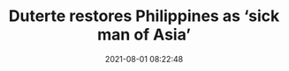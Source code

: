 ---
date: 2021-08-01 08:22:48
link:
  source: pocket
  source_url: https://getpocket.com
  text: Duterte restores Philippines as ‘sick man of Asia’
  url: https://asiatimes.com/2021/07/duterte-restores-philippines-as-sick-man-of-asia/
source: pocket
syndicated:
- type: pocket
  url: https://asiatimes.com/2021/07/duterte-restores-philippines-as-sick-man-of-asia/
- type: mastodon
  url: https://mastodon.technology/users/roytang/statuses/106679935466140386
- type: twitter
  url: https://twitter.com/roytang/status/1421750181570093067/
title: Duterte restores Philippines as ‘sick man of Asia’
---
